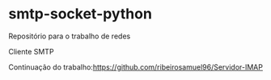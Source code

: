 # smtp-socket-python
 Repositório para o trabalho de redes

 Cliente SMTP

Continuação do trabalho:https://github.com/ribeirosamuel96/Servidor-IMAP
